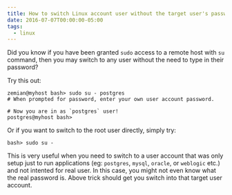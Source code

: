 ```yaml
---
title: How to switch Linux account user without the target user's password
date: 2016-07-07T00:00:00-05:00
tags:
  - linux
---
```


Did you know if you have been granted `sudo` access to a remote
host with `su` command, then you may switch to any user without the
need to type in their password?

Try this out:

    zemian@myhost bash> sudo su - postgres
    # When prompted for password, enter your own user account password.
    
    # Now you are in as `postgres` user!
    postgres@myhost bash>
    

Or if you want to switch to the root user directly, simply try:

    bash> sudo su -
    

This is very useful when you need to switch to a user account that
was only setup just to run applications (eg: `postgres`, `mysql`,
`oracle`, or `weblogic` etc.) and not intented for real user. In this
case, you might not even know what the real password is. Above
trick should get you switch into that target user account.
